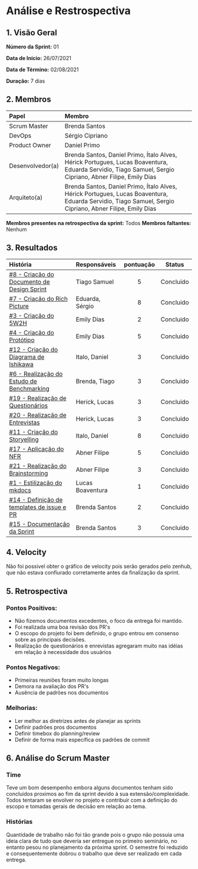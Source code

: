 # Análise e Restrospectiva

## 1. Visão Geral

**Número da Sprint:** 01

**Data de Início:** 26/07/2021

**Data de Término:** 02/08/2021

**Duração:** 7 dias

## 2. Membros
|      Papel       |          Membro            |
| :--------------  | :-----------------------   |
|    Scrum Master  |       Brenda Santos        |
|      DevOps      |      Sérgio Cipriano       |
|   Product Owner  |       Daniel Primo         |
| Desenvolvedor(a) |Brenda Santos, Daniel Primo, Ítalo Alves, Hérick Portugues, Lucas Boaventura, Eduarda Servidio, Tiago Samuel, Sergio Cipriano, Abner Filipe, Emily Dias |
|   Arquiteto(a)   |Brenda Santos, Daniel Primo, Ítalo Alves, Hérick Portugues, Lucas Boaventura, Eduarda Servidio, Tiago Samuel, Sergio Cipriano, Abner Filipe, Emily Dias| 

**Membros presentes na retrospectiva da sprint:** Todos 
**Membros faltantes:** Nenhum

## 3. Resultados
|  História  | Responsáveis  | pontuação | Status |
| :--------  | :-----------  | :-------: | :----: |
|[#8 - Criação do Documento de Design Sprint](https://github.com/UnBArqDsw2021-1/2021.1_G02_TaNaMesa_docs/issues/8) | Tiago Samuel |    5    | Concluido | 
|[#7 - Criação do Rich Picture](https://github.com/UnBArqDsw2021-1/2021.1_G02_TaNaMesa_docs/issues/7) | Eduarda, Sérgio |     8     | Concluido | 
|[#3 - Criação do 5W2H](https://github.com/UnBArqDsw2021-1/2021.1_G02_TaNaMesa_docs/issues/3) | Emily Dias |     2     | Concluido | 
|[#4 - Criação do Protótipo](https://github.com/UnBArqDsw2021-1/2021.1_G02_TaNaMesa_docs/issues/4) | Emily Dias |     5     | Concluido | 
|[#12 - Criação do Diagrama de Ishikawa](https://github.com/UnBArqDsw2021-1/2021.1_G02_TaNaMesa_docs/issues/12) | Italo, Daniel |     3     | Concluido | 
|[#6 - Realização do Estudo de Benchmarking](https://github.com/UnBArqDsw2021-1/2021.1_G02_TaNaMesa_docs/issues/6) | Brenda, Tiago |     3     | Concluido | 
|[#19 - Realização de Questionários](https://github.com/UnBArqDsw2021-1/2021.1_G02_TaNaMesa_docs/issues/19) | Herick, Lucas |     3     | Concluido | 
|[#20 - Realização de Entrevistas](https://github.com/UnBArqDsw2021-1/2021.1_G02_TaNaMesa_docs/issues/20) | Herick, Lucas |     3     | Concluido | 
|[#11 - Criação do Storyelling](https://github.com/UnBArqDsw2021-1/2021.1_G02_TaNaMesa_docs/issues/11) | Italo, Daniel |     8     | Concluido | 
|[#17 - Aplicação do NFR](https://github.com/UnBArqDsw2021-1/2021.1_G02_TaNaMesa_docs/issues/17) | Abner Filipe|     5    | Concluido | 
|[#21 - Realização do Brainstorming](https://github.com/UnBArqDsw2021-1/2021.1_G02_TaNaMesa_docs/issues/21) | Abner Filipe |     3     | Concluido | 
|[#1 - Estilização do mkdocs](https://github.com/UnBArqDsw2021-1/2021.1_G02_TaNaMesa_docs/issues/1) | Lucas Boaventura |     1     | Concluido | 
|[#14 - Definição de templates de issue e PR](https://github.com/UnBArqDsw2021-1/2021.1_G02_TaNaMesa_docs/issues/14) | Brenda Santos |     2     | Concluido |
|[#15 - Documentação da Sprint](https://github.com/UnBArqDsw2021-1/2021.1_G02_TaNaMesa_docs/issues/15) | Brenda Santos |     3     | Concluido | 

## 4. Velocity
Não foi possivel obter o gráfico de velocity pois serão gerados pelo zenhub, que não estava confiurado corretamente antes da finalização da sprint.

## 5. Retrospectiva

### Pontos Positivos:
* Não fizemos documentos excedentes, o foco da entrega foi mantido.
* Foi realizada uma boa revisão dos PR's
* O escopo do projeto foi bem definido, o grupo entrou em consenso sobre as principais decisões.
* Realização de questionários e enrevistas agregaram muito nas idéias em relação à necessidade dos usuários

### Pontos Negativos:
* Primeiras reuniões foram muito longas
* Demora na avaliação dos PR's
* Ausência de padrões nos documentos


### Melhorias:
* Ler melhor as diretrizes antes de planejar as sprints
* Definir padrões pros documentos
* Definir timebox do planning/review
* Definir de forma mais específica os padrões de commit

## 6. Análise do Scrum Master
### Time
Teve um bom desempenho embora alguns documentos tenham sido concluidos proximos ao fim da sprint devido à sua extensão/complexidade. Todos tentaram se envolver no projeto e contribuir com a definição do escopo e tomadas gerais de decisão em relação ao tema.

### Histórias
Quantidade de trabalho não foi tão grande pois o grupo não possuia uma ideia clara de tudo que deveria ser entregue no primeiro seminário, no entanto pesou no planejamento da próxima sprint. O semestre foi reduzido e consequentemente dobrou o trabalho que deve ser realizado em cada entrega.
